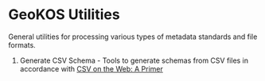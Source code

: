 # GeoKOS Utilities
General utilities for processing various types of metadata standards and file formats. 

1. Generate CSV Schema - Tools to generate schemas from CSV files in accordance with [CSV on the Web: A Primer](https://www.w3.org/TR/tabular-data-primer/)
